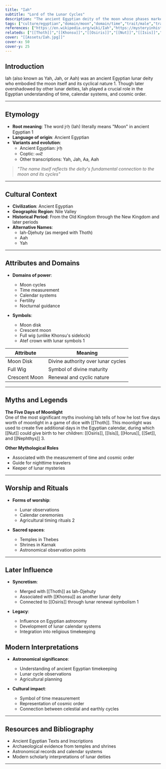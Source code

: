 ```yaml
---
title: "Iah"
subtitle: "Lord of the Lunar Cycles"
description: "The ancient Egyptian deity of the moon whose phases marked time and guided the mysteries of the night"
tags: ["culture/egyptian","domain/moon","domain/time","trait/male","trait/deity","domain/fertility"]
references: ["https://en.wikipedia.org/wiki/Iah","https://mysteryinhistory.com/iah/","https://www.godchecker.com/egyptian-mythology/IAH/","https://www.landofpyramids.org/aah.htm"]
relateds: ["[[Thoth]]","[[Khonsu]]","[[Osiris]]","[[Nut]]","[[Isis]]","[[Nephthys]]","[[Set]]","[[Horus]]"]
cover: "[[Assets/Iah.jpg]]"
cover-x: 50
cover-y: 25
---
```

##  Introduction
Iah (also known as Yah, Jah, or Aah) was an ancient Egyptian lunar deity who embodied the moon itself and its cyclical nature <mcreference link="https://en.wikipedia.org/wiki/Iah" index="1">1</mcreference>. Though later overshadowed by other lunar deities, Iah played a crucial role in the Egyptian understanding of time, calendar systems, and cosmic order.

---

## Etymology

- **Root meaning**: The word jꜥḥ (Iah) literally means "Moon" in ancient Egyptian <mcreference link="https://en.wikipedia.org/wiki/Iah" index="1">1</mcreference>
- **Language of origin**: Ancient Egyptian
- **Variants and evolution**:
  - Ancient Egyptian: jꜥḥ
  - Coptic: ⲟⲟϩ
  - Other transcriptions: Yah, Jah, Aa, Aah

> _"The name itself reflects the deity's fundamental connection to the moon and its cycles"_

---

##  Cultural Context

- **Civilization**: Ancient Egyptian
- **Geographic Region**: Nile Valley
- **Historical Period**: From the Old Kingdom through the New Kingdom and later periods
- **Alternative Names**:
  - Iah-Djehuty (as merged with Thoth)
  - Aah
  - Yah

---

## Attributes and Domains

- **Domains of power**:
  - Moon cycles
  - Time measurement
  - Calendar systems
  - Fertility
  - Nocturnal guidance

- **Symbols**:
  - Moon disk
  - Crescent moon
  - Full wig (unlike Khonsu's sidelock)
  - Atef crown with lunar symbols <mcreference link="https://en.wikipedia.org/wiki/Iah" index="1">1</mcreference>

| Attribute | Meaning |
|-----------|----------|
| Moon Disk | Divine authority over lunar cycles |
| Full Wig | Symbol of divine maturity |
| Crescent Moon | Renewal and cyclic nature |

---

## Myths and Legends

**The Five Days of Moonlight**  
One of the most significant myths involving Iah tells of how he lost five days worth of moonlight in a game of dice with [[Thoth]]. This moonlight was used to create five additional days in the Egyptian calendar, during which [[Nut]] could give birth to her children: [[Osiris]], [[Isis]], [[Horus]], [[Set]], and [[Nephthys]] <mcreference link="https://www.godchecker.com/egyptian-mythology/IAH/" index="3">3</mcreference>.

**Other Mythological Roles**
- Associated with the measurement of time and cosmic order
- Guide for nighttime travelers
- Keeper of lunar mysteries

---

## Worship and Rituals

- **Forms of worship**:
  - Lunar observations
  - Calendar ceremonies
  - Agricultural timing rituals <mcreference link="https://mysteryinhistory.com/iah/" index="2">2</mcreference>

- **Sacred spaces**:
  - Temples in Thebes
  - Shrines in Karnak
  - Astronomical observation points

---

## Later Influence

- **Syncretism**: 
  - Merged with [[Thoth]] as Iah-Djehuty
  - Associated with [[Khonsu]] as another lunar deity
  - Connected to [[Osiris]] through lunar renewal symbolism <mcreference link="https://en.wikipedia.org/wiki/Iah" index="1">1</mcreference>

- **Legacy**:
  - Influence on Egyptian astronomy
  - Development of lunar calendar systems
  - Integration into religious timekeeping

## Modern Interpretations

- **Astronomical significance**: 
  - Understanding of ancient Egyptian timekeeping
  - Lunar cycle observations
  - Agricultural planning

- **Cultural impact**:
  - Symbol of time measurement
  - Representation of cosmic order
  - Connection between celestial and earthly cycles

---

## Resources and Bibliography

- Ancient Egyptian Texts and Inscriptions
- Archaeological evidence from temples and shrines
- Astronomical records and calendar systems
- Modern scholarly interpretations of lunar deities

---